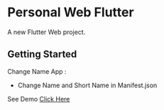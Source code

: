 # Personal Web Flutter

A new Flutter Web project.

## Getting Started

Change Name App :
- Change Name and Short Name in Manifest.json

See Demo [Click Here](http://flsym.netlify.app)